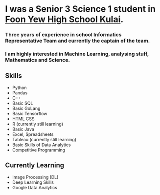 # I was a Senior 3 Science 1 student in [Foon Yew High School Kulai](http://www.fyk.edu.my/). 
### Three years of experience in school Informatics Representative Team and currently the captain of the team.
### I am highly interested in Machine Learning, analysing stuff, Mathematics and Science.

## **Skills**
* Python
* Pandas
* C++
* Basic SQL
* Basic GoLang
* Basic Tensorflow
* HTML CSS
* R (currently still learning)
* Basic Java
* Excel, Spreadsheets
* Tableau (currently still learning)
* Basic Skills of Data Analytics
* Competitive Programming

## Currently Learning
- Image Processing (DL)
- Deep Learning Skills
- Google Data Analytics
